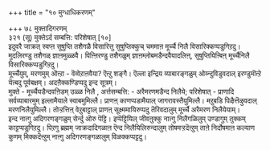 +++
title = "१० मुग्धाधिकरणम्"

+++
७८ मुक्तादिगरणम्   
३२१ (सू) मुक्तेऽर्द सम्बत्ति: परिशेषात् [१०]  
इदुवरै जाक्रत् स्वप्ऩ सुषुप्ति तशैगळै विसारित्तु सुषुप्तिक्कुच् चममाऩ मूर्च्चै निलै विसारिक्कप्पडुगिऱदु। मुदलिरण्डु तशैगळ् ज्ञाऩमुळ्ळवै। पिऩ्ऩिरण्डु तशैगळुम् ज्ञाऩम्लोबमडैन्दवैयादलिऩ्, सुषुप्तियिऩ्बिऩ् मूर्च्चैनिलै विसारिक्कप्पडुगिऱदु।  
मूर्च्चैयुम्, मरणमुम् ऒऩ्ऱा - वॆव्वेऱाऩवैया? ऎऩ्ऱु शङ्गै। ऎल्ला इन्द्रिय व्याबारङ्गळुम् ओय्न्दुविडुवदाल् इरण्डुमॊऩ्ऱे यॆऩ्बदु पूर्वबक्षम्। अदऩैक्कण्डिप्पदु इन्द सूत्रम्।  
मुक्ते - मूर्च्चैयडैन्दवऩिडम् उळ्ळ निलै , अर्त्तसम्बत्ति: - अरैमरणमडैन्द निलैये; परिशेषात् - प्राणादि सर्वव्याबारमुम् इल्लामैयाले स्वाबमुमिल्लै। प्राणऩ् काणप्पडामैयाल् जागरावस्तैयुमिल्लै। मऱुबडि पिऴैत्तॆऴुवदाल् मरणनिलैयुमिल्लै। तोऱ्ऱत्तिऩ् वेऱुबाट्टाल् प्राणऩ् सूक्ष्ममायिरुप्पदु तॆरिवदालुम् मूर्च्चै अरैमरण निलैयेयाम्।  
इन्द नाऩ्गु अदिगरणङ्गळुम् सेर्न्दु ऒरु पॆट्टि। इप्पॆट्टियिल् जीवऩुक्कु नाऩ्गु निलैगळिलुम् उण्डागुम् तुक्कम् काट्टप्पडुगिऱदु। पिऱगु ब्रह्मम् जाक्रदादिगळाऩ ऎन्द निलैयिलिरुन्दालुम् तोषमऱ्ऱदॆऩ्ऱुम् ताऩे निर्दोषमाऩ कल्याण कुणम् मिक्कदॆऩ्ऱुम् नाऩ्गु अदिगरणङ्गळालुम् विळक्कप्पट्टदु।

